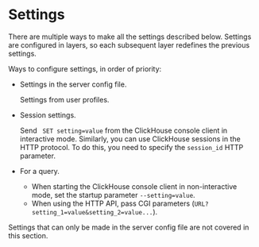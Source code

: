 <a name="settings"></a>

# Settings

There are multiple ways to make all the settings described below.
Settings are configured in layers, so each subsequent layer redefines the previous settings.

Ways to configure settings, in order of priority:

- Settings in the server config file.

   Settings from user profiles.

- Session settings.

   Send ` SET setting=value` from the ClickHouse console client in interactive mode.
Similarly, you can use ClickHouse sessions in the HTTP protocol. To do this, you need to specify the `session_id` HTTP parameter.

- For a query.
   - When starting the ClickHouse console client in non-interactive mode, set the startup parameter `--setting=value`.
   - When using the HTTP API, pass CGI parameters (`URL?setting_1=value&setting_2=value...`).

Settings that can only be made in the server config file are not covered in this section.

